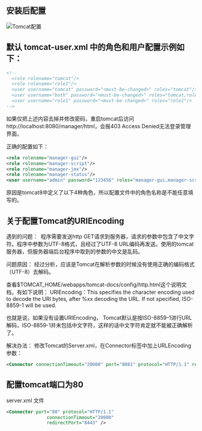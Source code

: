 ## 安装后配置

![Tomcat配置](D:\Java\Aptech资料\JavaNotebook\images\tomcat.png)

## 默认 tomcat-user.xml 中的角色和用户配置示例如下：

```xml
<!--
  <role rolename="tomcat"/>
  <role rolename="role1"/>
  <user username="tomcat" password="<must-be-changed>" roles="tomcat"/>
  <user username="both" password="<must-be-changed>" roles="tomcat,role1"/>
  <user username="role1" password="<must-be-changed>" roles="role1"/>
-->
```

如果仅把上述内容去掉并修改密码，重启tomcat后访问http://localhost:8080/manager/html，会报403 Access Denied无法登录管理界面。

正确的配置如下：

```xml
<role rolename="manager-gui"/>
<role rolename="manager-script"/>
<role rolename="manager-jmx"/>
<role rolename="manager-status"/>
<user username="admin" password="123456" roles="manager-gui,manager-script,manager-jmx,manager-status"/>
```

原因是tomcat8中定义了以下4种角色，所以配置文件中的角色名称是不能任意填写的。

## 关于配置Tomcat的URIEncoding

遇到的问题：
​       程序需要发送http GET请求到服务器，请求的参数中包含了中文字符。程序中参数为UTF-8格式，且经过了UTF-8 URL编码再发送。使用的tomcat服务器，但服务器端后台程序中取到的参数的中文是乱码。

问题原因：
经过分析，应该是Tomcat在解析参数的时候没有使用正确的编码格式（UTF-8）去解码。

查看$TOMCAT_HOME/webapps/tomcat-docs/config/http.html这个说明文档，有如下说明： 
URIEncoding：This specifies the character encoding used to decode the URI bytes, after %xx decoding the URL. If not specified, ISO-8859-1 will be used.

也就是说，如果没有设置URIEncoding， Tomcat默认是按ISO-8859-1进行URL解码，ISO-8859-1并未包括中文字符，这样的话中文字符肯定就不能被正确解析了。

解决办法：
修改Tomcat的Server.xml，在Connector标签中加上URLEncoding参数：

```xml
<Connector connectionTimeout="20000" port="8081" protocol="HTTP/1.1" redirectPort="8443" URIEncoding="UTF-8"/>
```

## 配置tomcat端口为80

server.xml 文件

```xml
<Connector port="80" protocol="HTTP/1.1"
               connectionTimeout="20000"
               redirectPort="8443" />
```
